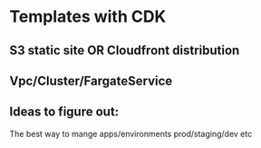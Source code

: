 
# Templates with CDK


## S3 static site OR Cloudfront distribution


## Vpc/Cluster/FargateService

## Ideas to figure out:

The best way to mange apps/environments prod/staging/dev etc
